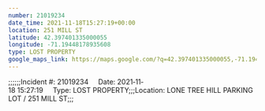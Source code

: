 ```yaml
---
number: 21019234
date_time: 2021-11-18T15:27:19+00:00
location: 251 MILL ST
latitude: 42.397401335000055
longitude: -71.19448178935608
type: LOST PROPERTY
google_maps_link: https://maps.google.com/?q=42.397401335000055,-71.19448178935608
---
```


;;;;;;Incident #: 21019234     Date: 2021‐11‐18 15:27:19     Type: LOST PROPERTY;;;Location: LONE TREE HILL PARKING LOT / 251 MILL ST;;;
